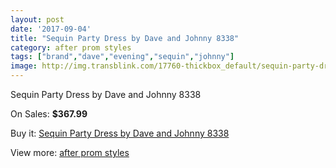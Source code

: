 ```yaml
---
layout: post
date: '2017-09-04'
title: "Sequin Party Dress by Dave and Johnny 8338"
category: after prom styles
tags: ["brand","dave","evening","sequin","johnny"]
image: http://img.transblink.com/17760-thickbox_default/sequin-party-dress-by-dave-and-johnny-8338.jpg
---
```

Sequin Party Dress by Dave and Johnny 8338

On Sales: **$367.99**
<a href="https://www.transblink.com/en/after-prom-styles/5577-sequin-party-dress-by-dave-and-johnny-8338.html"><amp-img layout="responsive" width="600" height="600" src="//img.transblink.com/17760-thickbox_default/sequin-party-dress-by-dave-and-johnny-8338.jpg" alt="Sequin Party Dress by Dave and Johnny 8338 0" /></a>
<a href="https://www.transblink.com/en/after-prom-styles/5577-sequin-party-dress-by-dave-and-johnny-8338.html"><amp-img layout="responsive" width="600" height="600" src="//img.transblink.com/17762-thickbox_default/sequin-party-dress-by-dave-and-johnny-8338.jpg" alt="Sequin Party Dress by Dave and Johnny 8338 1" /></a>
<a href="https://www.transblink.com/en/after-prom-styles/5577-sequin-party-dress-by-dave-and-johnny-8338.html"><amp-img layout="responsive" width="600" height="600" src="//img.transblink.com/17761-thickbox_default/sequin-party-dress-by-dave-and-johnny-8338.jpg" alt="Sequin Party Dress by Dave and Johnny 8338 2" /></a>

Buy it: [Sequin Party Dress by Dave and Johnny 8338](https://www.transblink.com/en/after-prom-styles/5577-sequin-party-dress-by-dave-and-johnny-8338.html "Sequin Party Dress by Dave and Johnny 8338")

View more: [after prom styles](https://www.transblink.com/en/55-after-prom-styles "after prom styles")